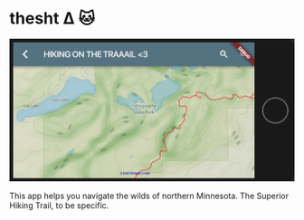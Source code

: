 # thesht ∆ :cat:

![](https://raw.githubusercontent.com/thmsdnnr/minnehaha/master/lookingood.png)

This app helps you navigate the wilds of northern Minnesota.
The Superior Hiking Trail, to be specific.